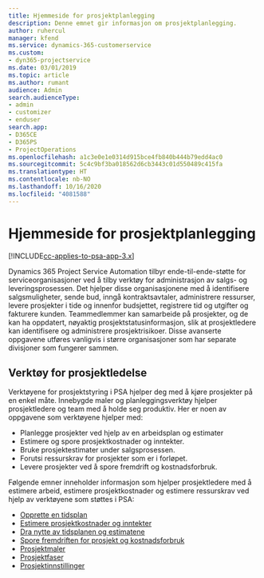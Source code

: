 ```yaml
---
title: Hjemmeside for prosjektplanlegging
description: Denne emnet gir informasjon om prosjektplanlegging.
author: ruhercul
manager: kfend
ms.service: dynamics-365-customerservice
ms.custom:
- dyn365-projectservice
ms.date: 03/01/2019
ms.topic: article
ms.author: rumant
audience: Admin
search.audienceType:
- admin
- customizer
- enduser
search.app:
- D365CE
- D365PS
- ProjectOperations
ms.openlocfilehash: a1c3e0e1e0314d915bce4fb840b444b79edd4ac0
ms.sourcegitcommit: 5c4c9bf3ba018562d6cb3443c01d550489c415fa
ms.translationtype: HT
ms.contentlocale: nb-NO
ms.lasthandoff: 10/16/2020
ms.locfileid: "4081588"
---
```

# <a name="project-planning-home-page"></a>Hjemmeside for prosjektplanlegging

[!INCLUDE[cc-applies-to-psa-app-3.x](../includes/cc-applies-to-psa-app-3x.md)]

Dynamics 365 Project Service Automation tilbyr ende-til-ende-støtte for serviceorganisasjoner ved å tilby verktøy for administrasjon av salgs- og leveringsprosessen. Det hjelper disse organisasjonene med å identifisere salgsmuligheter, sende bud, inngå kontraktsavtaler, administrere ressurser, levere prosjekter i tide og innenfor budsjettet, registrere tid og utgifter og fakturere kunden. Teammedlemmer kan samarbeide på prosjekter, og de kan ha oppdatert, nøyaktig prosjektstatusinformasjon, slik at prosjektledere kan identifisere og administrere prosjektrisikoer. Disse avanserte oppgavene utføres vanligvis i større organisasjoner som har separate divisjoner som fungerer sammen.

## <a name="project-management-tools"></a>Verktøy for prosjektledelse

Verktøyene for prosjektstyring i PSA hjelper deg med å kjøre prosjekter på en enkel måte. Innebygde maler og planleggingsverktøy hjelper prosjektledere og team med å holde seg produktiv. Her er noen av oppgavene som verktøyene hjelper med:

- Planlegge prosjekter ved hjelp av en arbeidsplan og estimater
- Estimere og spore prosjektkostnader og inntekter.
- Bruke prosjektestimater under salgsprosessen.
- Forutsi ressurskrav for prosjekter som er i forløpet.
- Levere prosjekter ved å spore fremdrift og kostnadsforbruk.

Følgende emner inneholder informasjon som hjelper prosjektledere med å estimere arbeid, estimere prosjektkostnader og estimere ressurskrav ved hjelp av verktøyene som støttes i PSA:

- [Opprette en tidsplan](project-creating.md)
- [Estimere prosjektkostnader og inntekter](project-estimating.md)
- [Dra nytte av tidsplanen og estimatene](project-leveraging.md)
- [Spore fremdriften for prosjekt og kostnadsforbruk](project-tracking.md)
- [Prosjektmaler](project-templates.md)
- [Prosjektfaser](project-stages.md)
- [Prosjektinnstillinger](project-settings.md)
